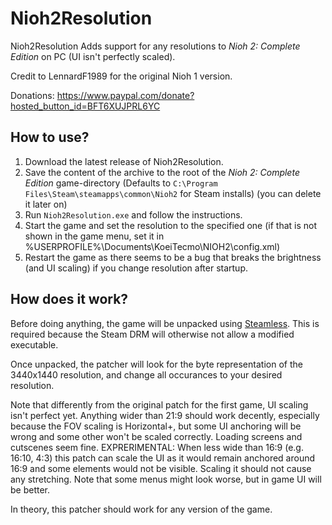 # Nioh2Resolution

Nioh2Resolution Adds support for any resolutions to *Nioh 2: Complete Edition* on PC (UI isn't perfectly scaled).

Credit to LennardF1989 for the original Nioh 1 version.

Donations: https://www.paypal.com/donate?hosted_button_id=BFT6XUJPRL6YC

## How to use?

1) Download the latest release of Nioh2Resolution.
2) Save the content of the archive to the root of the *Nioh 2: Complete Edition* game-directory (Defaults to `C:\Program Files\Steam\steamapps\common\Nioh2` for Steam installs) (you can delete it later on)
3) Run `Nioh2Resolution.exe` and follow the instructions.
4) Start the game and set the resolution to the specified one (if that is not shown in the game menu, set it in %USERPROFILE%\Documents\KoeiTecmo\NIOH2\config.xml)
5) Restart the game as there seems to be a bug that breaks the brightness (and UI scaling) if you change resolution after startup.

## How does it work?

Before doing anything, the game will be unpacked using [Steamless](https://github.com/atom0s/Steamless). This is required because the Steam DRM will otherwise not allow a modified executable.

Once unpacked, the patcher will look for the byte representation of the 3440x1440 resolution, and change all occurances to your desired resolution.

Note that differently from the original patch for the first game, UI scaling isn't perfect yet.
Anything wider than 21:9 should work decently, especially because the FOV scaling is Horizontal+, but some UI anchoring will be wrong and some other won't be scaled correctly. Loading screens and cutscenes seem fine.
EXPRERIMENTAL: When less wide than 16:9 (e.g. 16:10, 4:3) this patch can scale the UI as it would remain anchored around 16:9 and some elements would not be visible. Scaling it should not cause any stretching. Note that some menus might look worse, but in game UI will be better.

In theory, this patcher should work for any version of the game.
